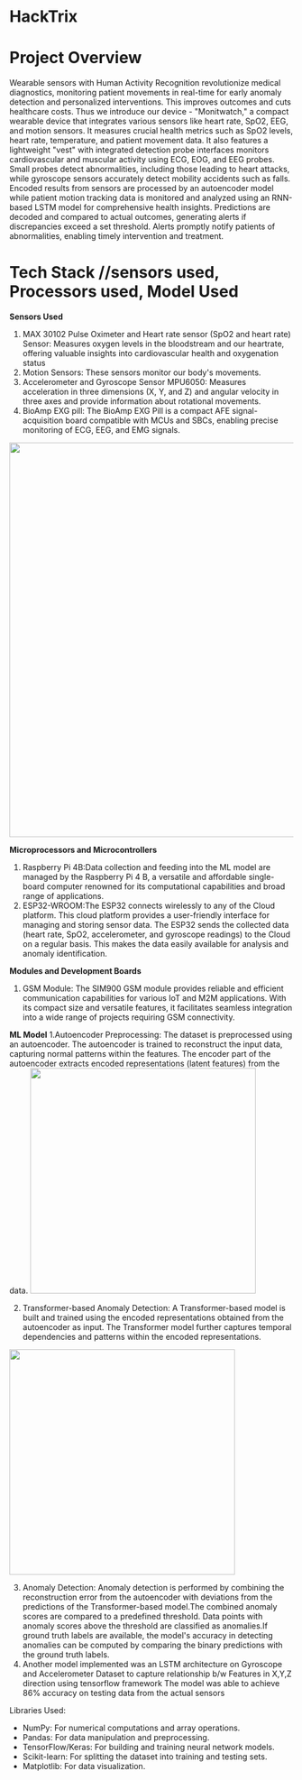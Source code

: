 # HackTrix

# Project Overview
Wearable sensors with Human Activity Recognition revolutionize medical diagnostics, monitoring patient movements in real-time for early anomaly detection and personalized interventions. This improves outcomes and cuts healthcare costs. Thus we introduce our device - "Monitwatch," a compact wearable device that integrates various sensors like heart rate, SpO2, EEG, and motion sensors. It measures crucial health metrics such as SpO2 levels, heart rate, temperature, and patient movement data. It also features a lightweight "vest" with integrated detection probe interfaces  monitors cardiovascular and muscular activity using ECG, EOG, and EEG probes. Small probes detect abnormalities, including those leading to heart attacks, while gyroscope sensors accurately detect mobility accidents such as falls. Encoded results from sensors are processed by an autoencoder model while patient motion tracking data is monitored and analyzed using an RNN-based LSTM model for comprehensive health insights. Predictions are decoded and compared to actual outcomes, generating alerts if discrepancies exceed a set threshold. Alerts promptly notify patients of abnormalities, enabling timely intervention and treatment.

# Tech Stack //sensors used, Processors used, Model Used 
__Sensors Used__
1. MAX 30102 Pulse Oximeter and Heart rate sensor (SpO2 and heart rate) Sensor: Measures oxygen levels in the bloodstream and our heartrate, offering valuable insights into cardiovascular health and oxygenation status
2. Motion Sensors: These sensors monitor our body's movements.
3. Accelerometer and Gyroscope Sensor MPU6050: Measures acceleration in three dimensions (X, Y, and Z) and angular velocity in three axes and provide information about rotational movements.
4. BioAmp EXG pill: The BioAmp EXG Pill is a compact AFE signal-acquisition board compatible with MCUs and SBCs, enabling precise monitoring of ECG, EEG, and EMG signals.
<img src='https://github.com/SayakRC3/HackTrix/assets/137310893/0a8fb0c5-ad62-410d-b309-58b982a5d261' height=700/>

__Microprocessors and Microcontrollers__
1. Raspberry Pi 4B:Data collection and feeding into the ML model are managed by the Raspberry Pi 4 B, a versatile and affordable single-board computer renowned for its computational capabilities and broad range of applications.
2. ESP32-WROOM:The ESP32 connects wirelessly to any of the Cloud platform. This cloud platform provides a user-friendly interface for managing and storing sensor data. The ESP32 sends the collected data (heart rate, SpO2, accelerometer, and gyroscope readings) to the Cloud on a regular basis. This makes the data easily available for analysis and anomaly identification.

__Modules and Development Boards__
1. GSM Module: The SIM900 GSM module provides reliable and efficient communication capabilities for various IoT and M2M applications. With its compact size and versatile features, it facilitates seamless integration into a wide range of projects requiring GSM connectivity.

__ML Model__
1.Autoencoder Preprocessing: The dataset is preprocessed using an autoencoder. The autoencoder is trained to reconstruct the input data, capturing normal patterns within the features. The encoder part of the autoencoder extracts encoded representations (latent features) from the data.
<img src='https://github.com/SayakRC3/HackTrix/assets/137310893/1146f6a3-386c-4650-93ab-2e242883c4c6' height=400/>

2. Transformer-based Anomaly Detection: A Transformer-based model is built and trained using the encoded representations obtained from the autoencoder as input. The Transformer model further captures temporal dependencies and patterns within the encoded representations.
<img src='https://github.com/SayakRC3/HackTrix/assets/137310893/df4a4e49-da08-4313-94fc-ff18fe5dea61' height=400/>

3. Anomaly Detection: Anomaly detection is performed by combining the reconstruction error from the autoencoder with deviations from the predictions of the Transformer-based model.The combined anomaly scores are compared to a predefined threshold. Data points with anomaly scores above the threshold are classified as anomalies.If ground truth labels are available, the model's accuracy in detecting anomalies can be computed by comparing the binary predictions with the ground truth labels.
4. Another model implemented was an LSTM architecture on Gyroscope and Accelerometer Dataset to capture relationship b/w Features in X,Y,Z direction using tensorflow framework
The model was able to achieve 86% accuracy on testing data from the actual sensors

Libraries Used:
- NumPy: For numerical computations and array operations.
- Pandas: For data manipulation and preprocessing.
- TensorFlow/Keras: For building and training neural network models.
- Scikit-learn: For splitting the dataset into training and testing sets.
- Matplotlib: For data visualization.

